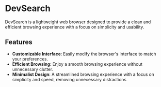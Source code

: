 # DevSearch

DevSearch is a lightweight web browser designed to provide a clean and efficient browsing experience with a focus on simplicity and usability.

## Features

- **Customizable Interface**: Easily modify the browser's interface to match your preferences.
- **Efficient Browsing**: Enjoy a smooth browsing experience without unnecessary clutter.
- **Minimalist Design**: A streamlined browsing experience with a focus on simplicity and speed, removing unnecessary distractions.
